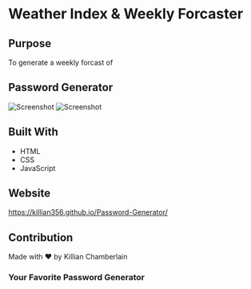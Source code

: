 # Weather Index & Weekly Forcaster

## Purpose
To generate a weekly forcast of 

## Password Generator
![Screenshot](assets/images/PW1.JPG "Password-Generator")
![Screenshot](assets/images/PW2.JPG "Password-Generator")

## Built With
* HTML
* CSS
* JavaScript

## Website
https://killian356.github.io/Password-Generator/

## Contribution
Made with ❤️ by Killian Chamberlain

### Your Favorite Password Generator
